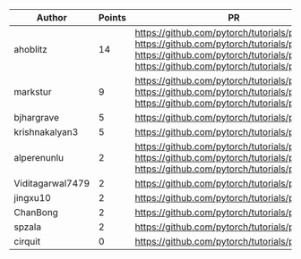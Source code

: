 | Author | Points | PR |
|--- | --- | ---|
| ahoblitz | 14 | https://github.com/pytorch/tutorials/pull/2662, https://github.com/pytorch/tutorials/pull/2647, https://github.com/pytorch/tutorials/pull/2642, https://github.com/pytorch/tutorials/pull/2640 | 
| markstur | 9 | https://github.com/pytorch/tutorials/pull/2643, https://github.com/pytorch/tutorials/pull/2638, https://github.com/pytorch/tutorials/pull/2636 | 
| bjhargrave | 5 | https://github.com/pytorch/tutorials/pull/2661 | 
| krishnakalyan3 | 5 | https://github.com/pytorch/tutorials/pull/2653 | 
| alperenunlu | 2 | https://github.com/pytorch/tutorials/pull/2660, https://github.com/pytorch/tutorials/pull/2656, https://github.com/pytorch/tutorials/pull/2649 | 
| Viditagarwal7479 | 2 | https://github.com/pytorch/tutorials/pull/2659 | 
| jingxu10 | 2 | https://github.com/pytorch/tutorials/pull/2657 | 
| ChanBong | 2 | https://github.com/pytorch/tutorials/pull/2639 | 
| spzala | 2 | https://github.com/pytorch/tutorials/pull/2635 | 
| cirquit | 0 | https://github.com/pytorch/tutorials/pull/2529 | 
